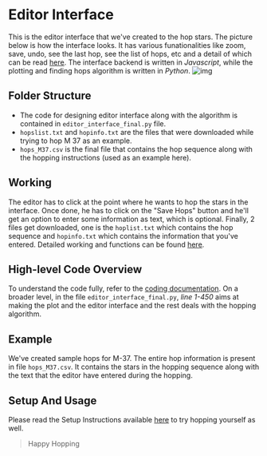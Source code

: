 # Editor Interface
This is the editor interface that we've created to the hop stars. The picture below is how the interface looks. It has various funationalities like zoom, save, undo, see the last hop, see the list of hops, etc and a detail of which can be read [here](https://github.com/yashakaushal/my-hopping/blob/master/Interface_Functionality.md). The interface backend is written in *Javascript*, while the plotting and finding hops algorithm is written in *Python*.
![img](https://github.com/Liza23/Star-Hopping-KSP/blob/master/Final%20Project/Editor%20Interface/example-images/interface.png)

## Folder Structure
- The code for designing editor interface along with the algorithm is contained in `editor_interface_final.py` file.
- `hopslist.txt` and `hopinfo.txt` are the files that were downloaded while trying to hop M 37 as an example.
- `hops_M37.csv` is the final file that contains the hop sequence along with the hopping instructions (used as an example here).

## Working
The editor has to click at the point where he wants to hop the stars in the interface. Once done, he has to click on the "Save Hops" button and he'll get an option to enter some information as text, which is optional. Finally, 2 files get downloaded, one is the `hoplist.txt` which contains the hop sequence and `hopinfo.txt` which contains the information that you've entered. Detailed working and functions can be found [here](https://github.com/yashakaushal/my-hopping/blob/master/Interface_Functionality.md).

## High-level Code Overview
To understand the code fully, refer to the [coding documentation](). On a broader level, in the file `editor_interface_final.py`, *line 1-450* aims at making the plot and the editor interface and the rest deals with the hopping algorithm.

## Example
We've created sample hops for M-37. The entire hop information is present in file `hops_M37.csv`. It contains the stars in the hopping sequence along with the text that the editor have entered during the hopping. 

## Setup And Usage
Please read the Setup Instructions available [here](https://github.com/Liza23/Star-Hopping-KSP/blob/master/Final%20Project/Editor%20Interface/Set-up-Instructions.md) to try hopping yourself as well.

> Happy Hopping
